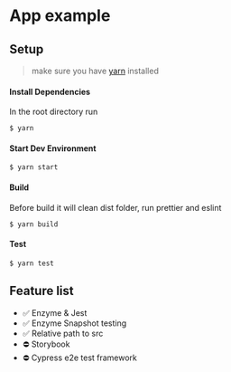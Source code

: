 # App example

## Setup

> make sure you have [yarn](https://yarnpkg.com/lang/en/docs/install/) installed

#### Install Dependencies

In the root directory run

```shell
$ yarn
```

#### Start Dev Environment

```shell
$ yarn start
```

#### Build

Before build it will clean dist folder, run prettier and eslint

```shell
$ yarn build
```

#### Test

```shell
$ yarn test
```

## Feature list
* :white_check_mark: Enzyme & Jest
* :white_check_mark: Enzyme Snapshot testing
* :white_check_mark: Relative path to src
* :no_entry: Storybook
* :no_entry: Cypress e2e test framework
